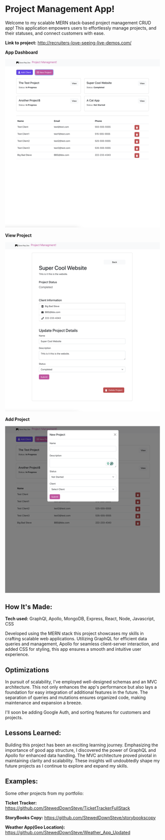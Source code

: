 # Project Management App!
Welcome to my scalable MERN stack-based project management CRUD app! This application empowers users to effortlessly manage projects, and their statuses, and connect customers with ease.

**Link to project:** http://recruiters-love-seeing-live-demos.com/

**App Dashboard**

![app dash](https://github.com/StewedDownSteve/ProjectManagment_FS_App/blob/main/mgmt_app_dash_img.png)

**View Project**

![view project](https://github.com/StewedDownSteve/ProjectManagment_FS_App/blob/main/mgmt_app_project_img.png)

**Add Project**

![add project](https://github.com/StewedDownSteve/ProjectManagment_FS_App/blob/main/mgmt_app_add_img.png)

## How It's Made:

**Tech used:** GraphQl, Apollo, MongoDB, Express, React, Node, Javascript, CSS

Developed using the MERN stack this project showcases my skills in crafting scalable web applications. Utilizing GraphQL for efficient data queries and management, Apollo for seamless client-server interaction, and added CSS for styling, this app ensures a smooth and intuitive user experience.

## Optimizations
In pursuit of scalability, I've employed well-designed schemas and an MVC architecture. This not only enhances the app's performance but also lays a foundation for easy integration of additional features in the future. The separation of queries and mutations ensures organized code, making maintenance and expansion a breeze.

I'll soon be adding Google Auth, and sorting features for customers and projects.

## Lessons Learned:

Building this project has been an exciting learning journey. Emphasizing the importance of good app structure, I discovered the power of GraphQL and Apollo for enhanced data handling. The MVC architecture proved pivotal in maintaining clarity and scalability. These insights will undoubtedly shape my future projects as I continue to explore and expand my skills.

## Examples:
Some other projects from my portfolio:

**Ticket Tracker:** https://github.com/StewedDownSteve/TicketTrackerFullStack

**StoryBooks Copy:** https://github.com/StewedDownSteve/storybookscopy

**Weather App(Geo Location):** https://github.com/StewedDownSteve/Weather_App_Updated
